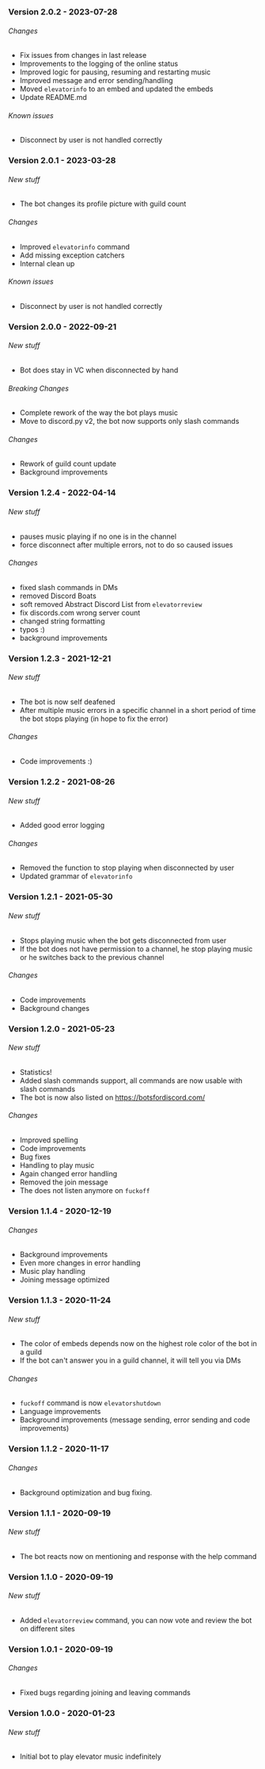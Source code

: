 ### Version 2.0.2 - 2023-07-28
###### Changes
- Fix issues from changes in last release
- Improvements to the logging of the online status
- Improved logic for pausing, resuming and restarting music
- Improved message and error sending/handling
- Moved `elevatorinfo` to an embed and updated the embeds
- Update README.md
###### Known issues
- Disconnect by user is not handled correctly

### Version 2.0.1 - 2023-03-28
###### New stuff
- The bot changes its profile picture with guild count
###### Changes
- Improved `elevatorinfo` command
- Add missing exception catchers
- Internal clean up
###### Known issues
- Disconnect by user is not handled correctly

### Version 2.0.0 - 2022-09-21
###### New stuff
- Bot does stay in VC when disconnected by hand
###### Breaking Changes
- Complete rework of the way the bot plays music
- Move to discord.py v2, the bot now supports only slash commands
###### Changes
- Rework of guild count update
- Background improvements

### Version 1.2.4 - 2022-04-14
###### New stuff
- pauses music playing if no one is in the channel
- force disconnect after multiple errors, not to do so caused issues
###### Changes
- fixed slash commands in DMs
- removed Discord Boats
- soft removed Abstract Discord List from `elevatorreview`
- fix discords.com wrong server count
- changed string formatting
- typos :)
- background improvements

### Version 1.2.3 - 2021-12-21
###### New stuff
- The bot is now self deafened
- After multiple music errors in a specific channel in a short period of time the bot stops playing (in hope to fix the error)
###### Changes
- Code improvements :)

### Version 1.2.2 - 2021-08-26
###### New stuff
- Added good error logging
###### Changes
- Removed the function to stop playing when disconnected by user
- Updated grammar of `elevatorinfo`

### Version 1.2.1 - 2021-05-30
###### New stuff
- Stops playing music when the bot gets disconnected from user
- If the bot does not have permission to a channel, he stop playing music or he switches back to the previous channel
###### Changes
- Code improvements
- Background changes

### Version 1.2.0 - 2021-05-23
###### New stuff
- Statistics!
- Added slash commands support, all commands are now usable with slash commands
- The bot is now also listed on https://botsfordiscord.com/
###### Changes
- Improved spelling
- Code improvements
- Bug fixes
- Handling to play music
- Again changed error handling
- Removed the join message
- The does not listen anymore on `fuckoff`

### Version 1.1.4 - 2020-12-19
###### Changes
- Background improvements
- Even more changes in error handling
- Music play handling
- Joining message optimized

### Version 1.1.3 - 2020-11-24
###### New stuff
- The color of embeds depends now on the highest role color of the bot in a guild
- If the bot can't answer you in a guild channel, it will tell you via DMs
###### Changes
- `fuckoff` command is now `elevatorshutdown`
- Language improvements
- Background improvements (message sending, error sending and code improvements)

### Version 1.1.2 - 2020-11-17
###### Changes
- Background optimization and bug fixing.

### Version 1.1.1 - 2020-09-19
###### New stuff
- The bot reacts now on mentioning and response with the help command

### Version 1.1.0 - 2020-09-19
###### New stuff
- Added `elevatorreview` command, you can now vote and review the bot on different sites

### Version 1.0.1 - 2020-09-19
###### Changes
- Fixed bugs regarding joining and leaving commands

### Version 1.0.0 - 2020-01-23
###### New stuff
- Initial bot to play elevator music indefinitely